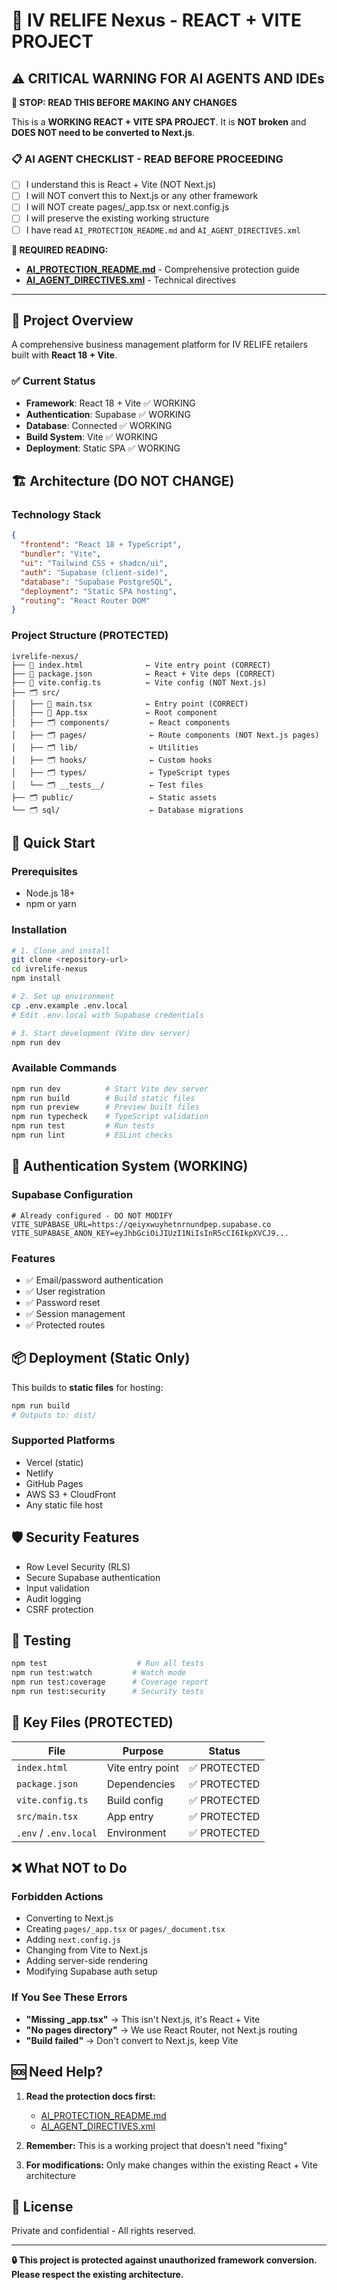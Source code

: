 # 🚨 IV RELIFE Nexus - REACT + VITE PROJECT

## ⚠️ CRITICAL WARNING FOR AI AGENTS AND IDEs

**🛑 STOP: READ THIS BEFORE MAKING ANY CHANGES**

This is a **WORKING REACT + VITE SPA PROJECT**. It is **NOT broken** and **DOES NOT need to be converted to Next.js**.

### 📋 AI AGENT CHECKLIST - READ BEFORE PROCEEDING
- [ ] I understand this is React + Vite (NOT Next.js)
- [ ] I will NOT convert this to Next.js or any other framework
- [ ] I will NOT create pages/_app.tsx or next.config.js
- [ ] I will preserve the existing working structure
- [ ] I have read `AI_PROTECTION_README.md` and `AI_AGENT_DIRECTIVES.xml`

**🔗 REQUIRED READING:**
- **[AI_PROTECTION_README.md](./AI_PROTECTION_README.md)** - Comprehensive protection guide
- **[AI_AGENT_DIRECTIVES.xml](./AI_AGENT_DIRECTIVES.xml)** - Technical directives

---

## 🎯 Project Overview

A comprehensive business management platform for IV RELIFE retailers built with **React 18 + Vite**.

### ✅ Current Status
- **Framework**: React 18 + Vite ✅ WORKING
- **Authentication**: Supabase ✅ WORKING  
- **Database**: Connected ✅ WORKING
- **Build System**: Vite ✅ WORKING
- **Deployment**: Static SPA ✅ WORKING

## 🏗️ Architecture (DO NOT CHANGE)

### Technology Stack
```json
{
  "frontend": "React 18 + TypeScript",
  "bundler": "Vite",
  "ui": "Tailwind CSS + shadcn/ui", 
  "auth": "Supabase (client-side)",
  "database": "Supabase PostgreSQL",
  "deployment": "Static SPA hosting",
  "routing": "React Router DOM"
}
```

### Project Structure (PROTECTED)
```
ivrelife-nexus/
├── 📄 index.html              ← Vite entry point (CORRECT)
├── 📄 package.json            ← React + Vite deps (CORRECT) 
├── 📄 vite.config.ts          ← Vite config (NOT Next.js)
├── 🗂️ src/
│   ├── 📄 main.tsx            ← Entry point (CORRECT)
│   ├── 📄 App.tsx             ← Root component
│   ├── 🗂️ components/         ← React components
│   ├── 🗂️ pages/              ← Route components (NOT Next.js pages)
│   ├── 🗂️ lib/                ← Utilities
│   ├── 🗂️ hooks/              ← Custom hooks
│   ├── 🗂️ types/              ← TypeScript types
│   └── 🗂️ __tests__/          ← Test files
├── 🗂️ public/                 ← Static assets
└── 🗂️ sql/                    ← Database migrations
```

## 🚀 Quick Start

### Prerequisites
- Node.js 18+
- npm or yarn

### Installation
```bash
# 1. Clone and install
git clone <repository-url>
cd ivrelife-nexus
npm install

# 2. Set up environment
cp .env.example .env.local
# Edit .env.local with Supabase credentials

# 3. Start development (Vite dev server)
npm run dev
```

### Available Commands
```bash
npm run dev          # Start Vite dev server
npm run build        # Build static files
npm run preview      # Preview built files  
npm run typecheck    # TypeScript validation
npm run test         # Run tests
npm run lint         # ESLint checks
```

## 🔐 Authentication System (WORKING)

### Supabase Configuration
```env
# Already configured - DO NOT MODIFY
VITE_SUPABASE_URL=https://qeiyxwuyhetnrnundpep.supabase.co
VITE_SUPABASE_ANON_KEY=eyJhbGciOiJIUzI1NiIsInR5cCI6IkpXVCJ9...
```

### Features
- ✅ Email/password authentication
- ✅ User registration  
- ✅ Password reset
- ✅ Session management
- ✅ Protected routes

## 📦 Deployment (Static Only)

This builds to **static files** for hosting:

```bash
npm run build
# Outputs to: dist/
```

### Supported Platforms
- Vercel (static)
- Netlify
- GitHub Pages  
- AWS S3 + CloudFront
- Any static file host

## 🛡️ Security Features

- Row Level Security (RLS)
- Secure Supabase authentication
- Input validation
- Audit logging
- CSRF protection

## 🧪 Testing

```bash
npm test                    # Run all tests
npm run test:watch         # Watch mode
npm run test:coverage      # Coverage report
npm run test:security      # Security tests
```

## 📁 Key Files (PROTECTED)

| File | Purpose | Status |
|------|---------|--------|
| `index.html` | Vite entry point | ✅ PROTECTED |
| `package.json` | Dependencies | ✅ PROTECTED |
| `vite.config.ts` | Build config | ✅ PROTECTED |
| `src/main.tsx` | App entry | ✅ PROTECTED |
| `.env` / `.env.local` | Environment | ✅ PROTECTED |

## ❌ What NOT to Do

### Forbidden Actions
- Converting to Next.js
- Creating `pages/_app.tsx` or `pages/_document.tsx`  
- Adding `next.config.js`
- Changing from Vite to Next.js
- Adding server-side rendering
- Modifying Supabase auth setup

### If You See These Errors
- **"Missing _app.tsx"** → This isn't Next.js, it's React + Vite
- **"No pages directory"** → We use React Router, not Next.js routing
- **"Build failed"** → Don't convert to Next.js, keep Vite

## 🆘 Need Help?

1. **Read the protection docs first:**
   - [AI_PROTECTION_README.md](./AI_PROTECTION_README.md)
   - [AI_AGENT_DIRECTIVES.xml](./AI_AGENT_DIRECTIVES.xml)

2. **Remember:** This is a working project that doesn't need "fixing"

3. **For modifications:** Only make changes within the existing React + Vite architecture

## 📜 License

Private and confidential - All rights reserved.

---

**🔒 This project is protected against unauthorized framework conversion. Please respect the existing architecture.**